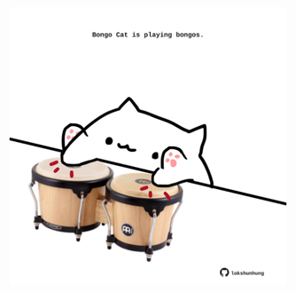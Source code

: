 <!-- built at 16/06/2023, 23:01:08 UTC -->
<p align="center">
  <img width="500" height="500" src="./ReadmeImage.svg">
</p>
